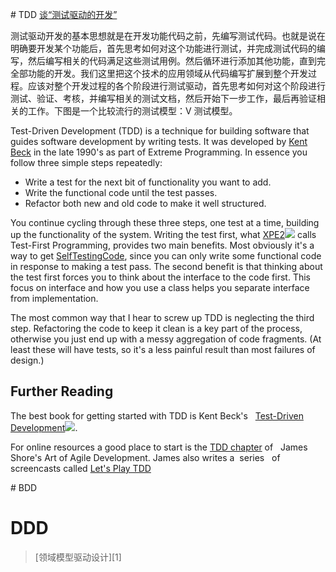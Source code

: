 ﻿# TDD
[谈“测试驱动的开发”](http://www.yinwang.org/blog-cn/2013/04/07/test-driven-dev)

测试驱动开发的基本思想就是在开发功能代码之前，先编写测试代码。也就是说在明确要开发某个功能后，首先思考如何对这个功能进行测试，并完成测试代码的编写，然后编写相关的代码满足这些测试用例。然后循环进行添加其他功能，直到完全部功能的开发。我们这里把这个技术的应用领域从代码编写扩展到整个开发过程。应该对整个开发过程的各个阶段进行测试驱动，首先思考如何对这个阶段进行测试、验证、考核，并编写相关的测试文档，然后开始下一步工作，最后再验证相关的工作。下图是一个比较流行的测试模型：V 测试模型。

Test-Driven Development (TDD) is a technique for building software that guides software development by writing tests. It was developed by [Kent Beck](https://twitter.com/KentBeck) in the late 1990's as part of Extreme Programming. In essence you follow three simple steps repeatedly:

- Write a test for the next bit of functionality you want to add.
- Write the functional code until the test passes.
- Refactor both new and old code to make it well structured.

You continue cycling through these three steps, one test at a time, building up the functionality of the system. Writing the test first, what [XPE2](http://www.amazon.com/gp/product/0321278658?ie=UTF8&tag=martinfowlerc-20&linkCode=as2&camp=1789&creative=9325&creativeASIN=0321278658)![](http://www.assoc-amazon.com/e/ir?t=martinfowlerc-20&l=as2&o=1&a=0321601912) calls Test-First Programming, provides two main benefits. Most obviously it's a way to get [SelfTestingCode](http://martinfowler.com/bliki/SelfTestingCode.html), since you can only write some functional code in response to making a test pass. The second benefit is that thinking about the test first forces you to think about the interface to the code first. This focus on interface and how you use a class helps you separate interface from implementation.

The most common way that I hear to screw up TDD is neglecting the third step. Refactoring the code to keep it clean is a key part of the process, otherwise you just end up with a messy aggregation of code fragments. (At least these will have tests, so it's a less painful result than most failures of design.)

## Further Reading

The best book for getting started with TDD is Kent Beck's   [Test-Driven Development](http://www.amazon.com/gp/product/0321146530?ie=UTF8&tag=martinfowlerc-20&linkCode=as2&camp=1789&creative=9325&creativeASIN=0321146530)![](http://www.assoc-amazon.com/e/ir?t=martinfowlerc-20&l=as2&o=1&a=0321601912).

For online resources a good place to start is the [TDD chapter](http://www.jamesshore.com/Agile-Book/test_driven_development.html) of   James Shore's Art of Agile Development. James also writes a  series   of screencasts called [Let's Play TDD](http://www.jamesshore.com/Blog/Lets-Play)

# BDD

# DDD

> [领域模型驱动设计][1]
